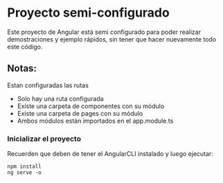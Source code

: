 # Proyecto semi-configurado

Este proyecto de Angular está semi configurado para poder realizar demostraciones y ejemplo rápidos, sin tener que hacer nuevamente todo este código.

## Notas:
Estan configuradas las rutas
* Solo hay una ruta configurada
* Existe una carpeta de componentes con su módulo
* Existe una carpeta de pages con su módulo
* Ambos módulos están importados en el app.module.ts

### Inicializar el proyecto
Recuerden que deben de tener el AngularCLI instalado y luego ejecutar:

```
npm install
ng serve -o
```
